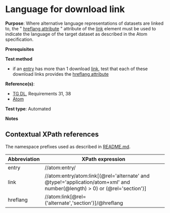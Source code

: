 # Language for download link

**Purpose**: Where alternative language representations of datasets are linked to, the \" [hreflang attribute](#hreflang) \" attribute of the [link](#downloadlink) element must be used to indicate the language of the target dataset as described in the Atom specification.

**Prerequisites**

**Test method**

* if an [entry](#entry) has more than 1 download [link](#downloadlink), test that each of these download links provides the [hreflang attribute](#hreflang)

**Reference(s)**:

* [TG DL](http://inspire.ec.europa.eu/id/ats/download-atom/3.1/atom-pre-defined/README#ref_TG_DL), Requirements 31, 38
* [Atom](http://inspire.ec.europa.eu/id/ats/download-atom/3.1/atom-pre-defined/README#ref_atom)

**Test type**: Automated

**Notes**

## Contextual XPath references

The namespace prefixes used as described in [README.md](http://inspire.ec.europa.eu/id/ats/download-atom/3.1/atom-pre-defined/README#namespaces).

Abbreviation                                               |  XPath expression
---------------------------------------------------------- | -------------------------------------------------------------------------
entry <a name="entry"></a> | //atom:entry/
link <a name="downloadlink"></a> | //atom:entry/atom:link[(@rel='alternate' and @type!='application/atom+xml' and number(@length) > 0) or (@rel='section')]
hreflang <a name="hreflang"></a> | //atom:link[@rel=('alternate','section')]/@hreflang
